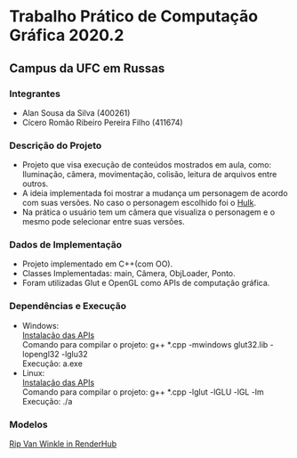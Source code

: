 # Trabalho Prático de Computação Gráfica 2020.2
## Campus da UFC em Russas

### Integrantes
- Alan Sousa da Silva (400261)
- Cícero Romão Ribeiro Pereira Filho (411674)

### Descrição do Projeto
- Projeto que visa execução de conteúdos mostrados em aula, como: Iluminação, câmera, movimentação, colisão, leitura de arquivos entre outros.
- A ideia implementada foi mostrar a mudança um personagem de acordo com suas versões. No caso o personagem escolhido foi o [Hulk](https://www.google.com/search?q=hulk).
- Na prática o usuário tem um câmera que visualiza o personagem e o mesmo pode selecionar entre suas versões.

### Dados de Implementação
- Projeto implementado em C++(com OO).
- Classes Implementadas: main, Câmera, ObjLoader, Ponto.
- Foram utilizadas Glut e OpenGL como APIs de computação gráfica.

### Dependências e Execução
- Windows:  
[Instalação das APIs](https://w3.cs.jmu.edu/bernstdh/web/common/help/cpp_mingw-glut-setup.php)  
Comando para compilar o projeto: g++ *.cpp -mwindows glut32.lib -lopengl32 -lglu32  
Execução: a.exe
- Linux:  
[Instalação das APIs](https://gist.github.com/AbdullahKady/f2782157991df652c2baee0bba05b788)  
Comando para compilar o projeto: g++ *.cpp -lglut -lGLU -lGL -lm  
Execução: ./a

### Modelos
[Rip Van Winkle in RenderHub](https://www.renderhub.com/rip-van-winkle)